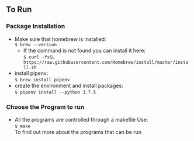 ## To Run

### Package Installation
* Make sure that homebrew is installed:\
`$ brew --version `
  * If the command is not found you can install it here:\
  `$ curl -fsSL https://raw.githubusercontent.com/Homebrew/install/master/install.sh `
* install pipenv:\
`$ brew install pipenv`
* create the environment and install packages:\
`$ pipenv install --python 3.7.5`

### Choose the Program to run
* All the programs are controlled through a makefile
Use:\
 `$ make`\
 To find out more about the programs that can be run
